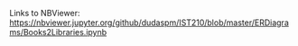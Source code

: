Links to NBViewer:
https://nbviewer.jupyter.org/github/dudaspm/IST210/blob/master/ERDiagrams/Books2Libraries.ipynb
